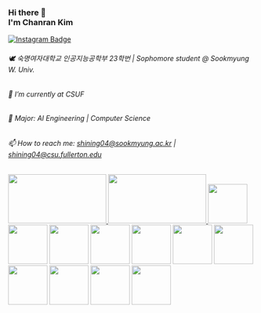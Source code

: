 ### Hi there 👋 <br>I'm Chanran Kim 
[![Instagram Badge](https://img.shields.io/badge/Instagram-FFDBE6?logo=instagram&logoColor=white&link={https://www.instagram.com/isliese/})]({https://www.instagram.com/isliese/})

###### 🕊️ 숙명여자대학교 인공지능공학부 23학번 | Sophomore student @ Sookmyung W. Univ. <br>
###### 🔭 I’m currently at CSUF <br>
###### 🌱 Major: AI Engineering | Computer Science <br>
###### 📫 How to reach me: shining04@sookmyung.ac.kr | shining04@csu.fullerton.edu <br>

<a href="https://solved.ac/shining04/">
    <img src="http://mazassumnida.wtf/api/v2/generate_badge?boj=shining04" width="200" height="100" />
</a>

<a href="https://github.com/isliese/github-readme-stats">
    <img src="https://github-readme-stats.vercel.app/api/top-langs/?username=isliese&layout=compact&count_private=true&custom_title=My%20Languages&bg_color=45deg,ffe0ea,9494ff&title_color=FFFFFF&text_color=FFFFFF" width="200" height="100" />
</a>




<img src="https://img.shields.io/badge/Windows-0078D6?style=for-the-badge&logo=windows&logoColor=white" width="80" />
<img src="https://img.shields.io/badge/Python-3776AB?style=for-the-badge&logo=python&logoColor=white" width="80" />
<img src="https://img.shields.io/badge/Flask-000000?style=for-the-badge&logo=flask&logoColor=white" width="80" />
<img src="https://img.shields.io/badge/Java-ED8B00?style=for-the-badge&logo=openjdk&logoColor=white" width="80" />
<img src="https://img.shields.io/badge/React-20232A?style=for-the-badge&logo=react&logoColor=61DAFB" width="80" />
<img src="https://img.shields.io/badge/HTML5-E34F26?style=for-the-badge&logo=html5&logoColor=white" width="80" />
<img src="https://img.shields.io/badge/CSS3-1572B6?style=for-the-badge&logo=css3&logoColor=white" width="80" />
<img src="https://img.shields.io/badge/TypeScript-007ACC?style=for-the-badge&logo=typescript&logoColor=white" width="80" />
<img src="https://img.shields.io/badge/JavaScript-F7DF1E?style=for-the-badge&logo=JavaScript&logoColor=white" width="80" />
<img src="https://img.shields.io/badge/C-00599C?style=for-the-badge&logo=c&logoColor=white" width="80" />
<img src="https://img.shields.io/badge/C%2B%2B-00599C?style=for-the-badge&logo=c%2B%2B&logoColor=white" width="80" />









